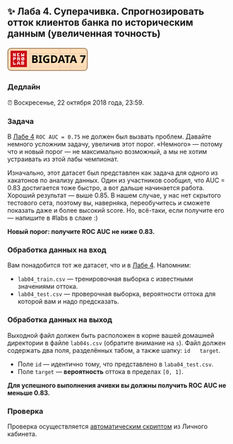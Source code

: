## ✨ Лаба 4. Суперачивка. Спрогнозировать отток клиентов банка по историческим данным (увеличенная точность)

##### [![New Professions Lab — Big Data 9](extra/images/npl7.svg)](https://github.com/newprolab/content_bigdata9)

### Дедлайн

⏰ Воскресенье, 22 октября 2018 года, 23:59.

### Задача

В [Лабе 4](lab04.md) `ROC AUC = 0.75` не должен был вызвать проблем. Давайте немного усложним задачу, увеличив этот порог. «Немного» — потому что и новый порог — не максимально возможный, а мы не хотим устраивать из этой лабы чемпионат.

Изначально, этот датасет был представлен как задача для одного из хакатонов по анализу данных. Один из участников сообщил, что AUC = 0.83 достигается тоже быстро, а вот дальше начинается работа. Хороший результат — выше 0.85. В нашем случае, у нас нет скрытого тестового сета, поэтому вы, наверняка, переобучитесь и сможете показать даже и более высокий score. Но, всё-таки, если получите его — напишите в #labs в слаке :)

**Новый порог: получите ROC AUC не ниже 0.83.**

### Обработка данных на вход

Вам понадобится тот же датасет, что и в [Лабе 4](lab04.md). Напомним:

* `lab04_train.csv` — тренировочная выборка с известными значениями оттока.
* `lab04_test.csv` — проверочная выборка, вероятности оттока для которой вам и надо предсказать.

### Обработка данных на выход

Выходной файл должен быть расположен в корне вашей домашней директории в файле `lab04s.csv` (обратите внимание на `s`). Файл должен содержать два поля, разделённых табом, а также шапку: `id	target`.

* Поле `id` — идентично тому, что представлено в `laba04_test.csv`.
* Поле `target` — **вероятность** оттока в пределах `[0, 1]`.

**Для успешного выполнения ачивки вы должны получить ROC AUC не меньше 0.83.**

### Проверка

Проверка осуществляется [автоматическим скриптом](http://lk.newprolab.com/lab/laba04s) из Личного кабинета.

